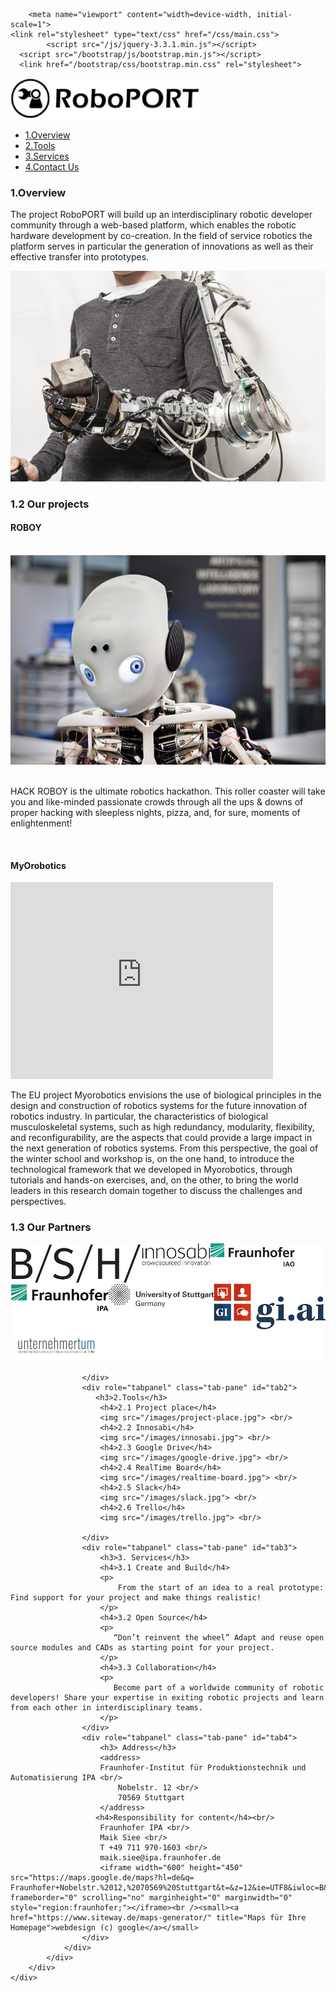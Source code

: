 <!DOCTYPE html>
<html lang="en">
<head>
    <meta charset="utf-8">
    <!-- This file has been downloaded from Bootsnipp.com. Enjoy! -->
   
        <meta name="viewport" content="width=device-width, initial-scale=1">
	<link rel="stylesheet" type="text/css" href="/css/main.css">
    		<script src="/js/jquery-3.3.1.min.js"></script>
	  <script src="/bootstrap/js/bootstrap.min.js"></script>
	  <link href="/bootstrap/css/bootstrap.min.css" rel="stylesheet">
</head>
<body>
<div class="container-fluid">
	<div class="row">
		<a href="http://roboport.eu/"> <img src="/images/Logo.jpg"></a>
        <div role="tabpanel">
            <div class="col-sm-2">
                <ul class="nav nav-pills brand-pills nav-stacked" role="tablist">
                    <li role="presentation" class="brand-nav active"><a href="#tab1" aria-controls="tab1" role="tab" data-toggle="tab">1.Overview</a></li>
                    <li role="presentation" class="brand-nav"><a href="#tab2" aria-controls="tab2" role="tab" data-toggle="tab">2.Tools</a></li>
                    <li role="presentation" class="brand-nav"><a href="#tab3" aria-controls="tab3" role="tab" data-toggle="tab">3.Services</a></li>
                    <li role="presentation" class="brand-nav"><a href="#tab4" aria-controls="tab4" role="tab" data-toggle="tab">4.Contact Us</a></li>
                </ul>
            </div>
            <div class="col-sm-10">
                <div class="tab-content">
                    <div role="tabpanel" class="tab-pane active" id="tab1">
                        <h3>1.Overview</h3>
                        <p>
                           The project RoboPORT will build up an interdisciplinary robotic developer community through a web-based platform, which enables the robotic hardware development by co-creation. In the field of service robotics the platform serves in particular the generation of innovations as well as their effective transfer into prototypes.
                        </p>
                        <img src="/images/main.jpg">
                        <h3>1.2 Our projects</h3>
                        <h4>ROBOY</h4><br/>
                        <img src="/images/Roboy.jpg"> <br/><br/>
                        <p>HACK ROBOY is the ultimate robotics hackathon. This roller coaster will take you and like-minded passionate crowds through all the ups & downs of proper hacking with sleepless nights, pizza, and, for sure, moments of enlightenment! </p> <br/>
                        <h4>MyOrobotics</h4>
                        <iframe width="420" height="315" src="https://www.youtube.com/embed/da2WufEHOt0" frameborder="0" allowfullscreen></iframe>
                        <br/>
                        <p>The EU project Myorobotics envisions the use of biological principles in the design and construction of robotics systems for the future innovation of robotics industry. In particular, the characteristics of biological musculoskeletal systems, such as high redundancy, modularity, flexibility, and reconfigurability, are the aspects that could provide a large impact in the next generation of robotics systems. From this perspective, the goal of the winter school and workshop is, on the one hand, to introduce the technological framework that we developed in Myorobotics, through tutorials and hands-on exercises, and, on the other, to bring the world leaders in this research domain together to discuss the challenges and perspectives.</p>
                        <h3> 1.3 Our Partners</h3>
                        <img src="/images/partners.jpg">
                        
                       
                    </div>
                    <div role="tabpanel" class="tab-pane" id="tab2">
                       <h3>2.Tools</h3>
                        <h4>2.1 Project place</h4>
                        <img src="/images/project-place.jpg"> <br/>
                        <h4>2.2 Innosabi</h4>
                        <img src="/images/innosabi.jpg"> <br/>
                        <h4>2.3 Google Drive</h4>
                        <img src="/images/google-drive.jpg"> <br/>
                        <h4>2.4 RealTime Board</h4>
                        <img src="/images/realtime-board.jpg"> <br/>
                        <h4>2.5 Slack</h4>
                        <img src="/images/slack.jpg"> <br/>
                        <h4>2.6 Trello</h4>
                        <img src="/images/trello.jpg"> <br/>
                        
                    </div>
                    <div role="tabpanel" class="tab-pane" id="tab3">
                        <h3>3. Services</h3>
                        <h4>3.1 Create and Build</h4>
                        <p>
                            From the start of an idea to a real prototype: Find support for your project and make things realistic! 
                        </p>
                        <h4>3.2 Open Source</h4>
                        <p>
                           “Don’t reinvent the wheel” Adapt and reuse open source modules and CADs as starting point for your project.
                        </p>
                        <h4>3.3 Collaboration</h4>
                        <p>
                           Become part of a worldwide community of robotic developers! Share your expertise in exiting robotic projects and learn from each other in interdisciplinary teams.
                        </p>
                    </div>
                    <div role="tabpanel" class="tab-pane" id="tab4">
                        <h3> Address</h3>
                        <address>
                        Fraunhofer-Institut für Produktionstechnik und Automatisierung IPA <br/>
                            Nobelstr. 12 <br/>
                            70569 Stuttgart
                        </address>
                       <h4>Responsibility for content</h4><br/>
                        Fraunhofer IPA <br/>
                        Maik Siee <br/>
                        T +49 711 970-1603 <br/>
                        maik.siee@ipa.fraunhofer.de
                        <iframe width="600" height="450" src="https://maps.google.de/maps?hl=de&q= Fraunhofer+Nobelstr.%2012,%2070569%20Stuttgart&t=&z=12&ie=UTF8&iwloc=B&output=embed" frameborder="0" scrolling="no" marginheight="0" marginwidth="0" style="region:fraunhofer;"></iframe><br /><small><a href="https://www.siteway.de/maps-generator/" title="Maps für Ihre Homepage">webdesign (c) google</a></small>
                    </div>
                </div>
            </div>
        </div>
	</div>
</div>
</body>
</html>

